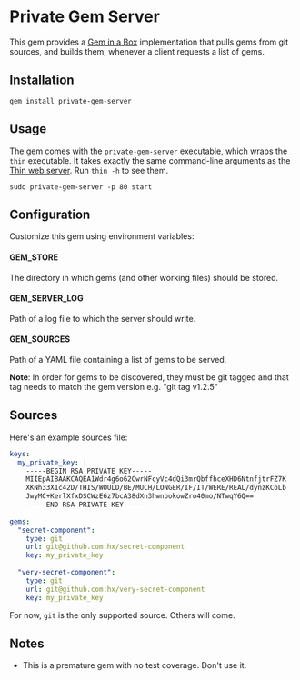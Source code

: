 # Private Gem Server

This gem provides a [Gem in a Box](https://github.com/geminabox/geminabox) implementation that pulls gems from git sources, and builds them, whenever a client requests a list of gems.

## Installation

    gem install private-gem-server
    
## Usage

The gem comes with the `private-gem-server` executable, which wraps the `thin` executable. It takes exactly the same command-line arguments as the [Thin web server](http://code.macournoyer.com/thin/). Run `thin -h` to see them.

    sudo private-gem-server -p 80 start
    
## Configuration

Customize this gem using environment variables:

#### GEM_STORE

The directory in which gems (and other working files) should be stored.

#### GEM_SERVER_LOG

Path of a log file to which the server should write.

#### GEM_SOURCES

Path of a YAML file containing a list of gems to be served.

__Note__: In order for gems to be discovered, they must be git tagged and that tag needs to match the gem version e.g. "git tag v1.2.5"

## Sources

Here's an example sources file:

```yaml
keys:
  my_private_key: |
    -----BEGIN RSA PRIVATE KEY-----
    MIIEpAIBAAKCAQEA1Wdr4g6o62CwrNFcyVc4dQi3mrQbffhceXHD6NtnfjtrFZ7K
    XKNh33X1c42D/THIS/WOULD/BE/MUCH/LONGER/IF/IT/WERE/REAL/dynzKCoLb
    JwyMC+KerlXfxDSCWzE6z7bcA38dXn3hwnbokowZro40mo/NTwqY6Q==
    -----END RSA PRIVATE KEY-----
    
gems:
  "secret-component":
    type: git
    url: git@github.com:hx/secret-component
    key: my_private_key
  
  "very-secret-component":
    type: git
    url: git@github.com:hx/very-secret-component
    key: my_private_key
```

For now, `git` is the only supported source. Others will come.

## Notes

- This is a premature gem with no test coverage. Don't use it.

